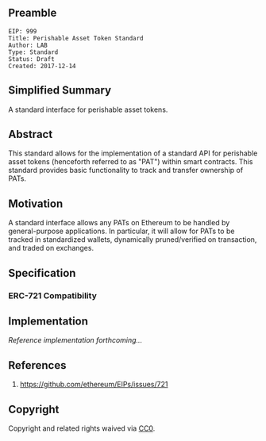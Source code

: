 ## Preamble

    EIP: 999
    Title: Perishable Asset Token Standard
    Author: LAB
    Type: Standard
    Status: Draft
    Created: 2017-12-14

## Simplified Summary

A standard interface for perishable asset tokens.

## Abstract

This standard allows for the implementation of a standard API for perishable asset tokens (henceforth referred to as "PAT") within smart contracts. This standard provides basic functionality to track and transfer ownership of PATs.

## Motivation

A standard interface allows any PATs on Ethereum to be handled by general-purpose applications. In particular, it will allow for PATs to be tracked in standardized wallets, dynamically pruned/verified on transaction, and traded on exchanges.

## Specification

### ERC-721 Compatibility


## Implementation

_Reference implementation forthcoming..._

## References

1. https://github.com/ethereum/EIPs/issues/721

## Copyright

Copyright and related rights waived via [CC0](https://creativecommons.org/publicdomain/zero/1.0/).
